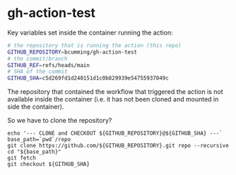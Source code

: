 # gh-action-test

Key variables set inside the container running the action:
```bash
# the repository that is running the action (this repo)
GITHUB_REPOSITORY=bcumming/gh-action-test
# the commit/branch
GITHUB_REF=refs/heads/main
# SHA of the commit
GITHUB_SHA=c5d269fd1d240151d1c0b829939e54755937049c
```

The repository that contained the workflow that triggered the action is not available inside the container (i.e. it has not been cloned and mounted in side the container).

So we have to clone the repository?

```
echo '--- CLONE and CHECKOUT ${GITHUB_REPOSITORY}@${GITHUB_SHA} ---`
base_path=`pwd`/repo
git clone https://github.com/${GITHUB_REPOSITORY}.git repo --recursive
cd "${base_path}"
git fetch
git checkout ${GITHUB_SHA}
```
